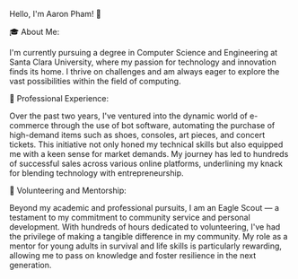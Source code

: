 Hello, I'm Aaron Pham! 👋

🎓 About Me:

I'm currently pursuing a degree in Computer Science and Engineering at Santa Clara University, where my passion for technology and innovation finds its home. I thrive on challenges and am always eager to explore the vast possibilities within the field of computing.

💼 Professional Experience:

Over the past two years, I've ventured into the dynamic world of e-commerce through the use of bot software, automating the purchase of high-demand items such as shoes, consoles, art pieces, and concert tickets. This initiative not only honed my technical skills but also equipped me with a keen sense for market demands. My journey has led to hundreds of successful sales across various online platforms, underlining my knack for blending technology with entrepreneurship.

🌱 Volunteering and Mentorship:

Beyond my academic and professional pursuits, I am an Eagle Scout — a testament to my commitment to community service and personal development. With hundreds of hours dedicated to volunteering, I've had the privilege of making a tangible difference in my community. My role as a mentor for young adults in survival and life skills is particularly rewarding, allowing me to pass on knowledge and foster resilience in the next generation.
